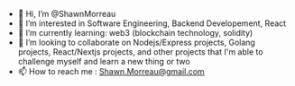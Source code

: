 - 👋 Hi, I’m @ShawnMorreau
- 👀 I’m interested in Software Engineering, Backend Developement, React
- 🌱 I’m currently learning: web3 (blockchain technology, solidity)
- 💞️ I’m looking to collaborate on Nodejs/Express projects, Golang projects, React/Nextjs projects, and other projects that I'm able to challenge 
     myself and learn a new thing or two
- 📫 How to reach me : Shawn.Morreau@gmail.com

